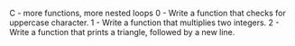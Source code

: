C -  more functions, more nested loops
0 - Write a function that checks for uppercase character.
1 - Write a function that multiplies two integers.
2 - Write a function that prints a triangle, followed by a new line.
